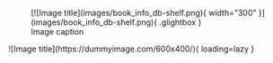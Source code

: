 <figure markdown="span">
  [![Image title](images/book_info_db-shelf.png){ width="300" }](images/book_info_db-shelf.png){ .glightbox }
  <figcaption>Image caption</figcaption>
</figure>
![Image title](https://dummyimage.com/600x400/){ loading=lazy }